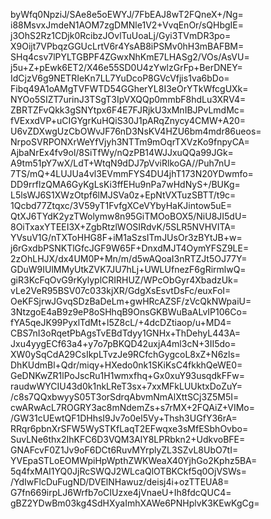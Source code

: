 byWfq0NpziJ/SAe8e5oEWYJ/7FbEAJ8wT2FQneX+/Ng=
i88MsvxJmdeN1AOM7zgDMNle1V2+VvqEnOr/sQHbgIE=
j3OhS2Rz1CDjk0RcibzJOvlTuUoaLj/Gyi3TVmDR3po=
X9Oijt7VPbqzGGUcLrtV6r4YsAB8iPSMv0hH3mBAFBM=
SHq4csv7lPYLTGBPF4ZGwxNhKmE7LHASg2/VOs/AsVU=
j5u+Z+pEwk6ET2/X46e55SD0U4zYwlzGrFp+BerDNEY=
IdCjzV6g9NETRIeKn7LL7YuDcoP8GVcVfjis1va6bDo=
Fibq49A1oAMgTVFWTD54GGherYL8I3eOrYTkWfcgUXk=
NYOo5SIZT7urinJ3TSgT3IpVXQQp0mmbF8hdLu3XRV4=
ZBRTZFvQkk3gSNYtpx6F4E7FJRjkU3xMnIBJPvLmdMc=
fVExxdVP+uCIGYgrKuHQiS30J1pARqZnycy4CMW+A20=
U6vZDXwgUzCbOWvJF76nD3NsKV4HZU6bm4mdr86ueos=
NrpoSVRPONXrWeYfVjyh3NTTm9mOqrTXVzKo9fnpyCA=
AjbaNrEx4fv9ol/8SiTfWy/nQzPB14WJJxuQQa99JGk=
A9tm51pY7wX/LdT+WtqN9dDJ7pVviRlkoGA//Puh7nU=
7TS/mQ+4LUJUa4vl3EVmmFYS4DU4jhT173N20YDwmfo=
DD9rrflzQMA6GyKgLsKi3ffEHu9nPa7wHdNyS+/BUKg=
L5lsWJ6S1XWzOtpf6lMJSVa0z+EpNtVXTuzSBTT/t9c=
1Qcbd77Ztqxc/3V59yT1FvfgXCeVYbyHaKJintow5uE=
QtXJ6TYdK2yzTWolymw8n95GiTMOoBOX5/NiU8JI5dU=
8OiTxaxYTEEI3X+ZgbRtzlWOSIRdvK/5SLR5NVHVITA=
YVsuV1G/nTXToHHG8F+iM1aSzsITmJUsOr3zBYtJB+w=
j6rGxdbPSNKTlGfcJGF9W65F+DnxdMJT4OymYFSZ9LE=
2zOhLHJX/dx4UM0P+Mn/m/d5wAQoaI3nRTZJt5OJ77Y=
GDuW9IUlMMyUtkZVK7JU7hLj+UWLUfnezF6gRirmlwQ=
giR3KcFqOvG9rKylyplCRIRHUZ/WPcObGyr4XbadzUk=
vLe2VeR95BSV07c033kjXR/GdgXsEsvtDsFc/euxFoI=
OeKFSjrwJGvqSDzBaDeLm+gwHRcAZSF/zVcQkNWpaiU=
3NtzgoE4aB9z9eP8oSHhqB9OnsGKBWuBaALvIP106Co=
fYA5qeJK99PyxlTdMt+l5Z8cL/+4dcDZtiaop/u+MD4=
CBS7nI3oRqetPbAgsTvEBdTdyy1GNHx+ThDehyL443A=
Jxu4yygECf63a4+y7o7pBKQD42uxjA4ml3cN+3II5do=
XW0ySqCdA29CsIkpLTvzJe9RCfchGygcoL8xZ+N6zls=
DhKUdmBl+Qdr/miqy+HXedo0nk1SKiKsC4fkkhQeWE0=
GeDNKwZR1lPoJscRu1H1wmxfhq+Gx0xuY93usqdkFFw=
raudwWYCIU43d0k1nkLReT3sx+7xxMFkLUUktxDoZuY=
/c8s7QQxbwyyS05T3orSdrqAbvmNmAlXttSCj3Z5M5I=
cwARwAcL7ROGRY3ac8mNdemZs+s7rMX+2FQAiZ+VIMo=
/GW31cUEwtQF1DHhsI9Jv7o0el5Vy+Thsh3UGfY36rA=
RRqr6pbnXrSFW5WySTKfLaqT2EFwqxe3sMfESbhOvbo=
SuvLNe6thx2IhKFC6D3VQM3AlY8LPRbkn2+UdkvoBFE=
GNAFcvF0Z1Jv9oF6DCt6RuvMYrplyZL3SZvL8UbO7tI=
YVEpaSTLoEOMWpiHpWpthZWKWeaX40YjhGo2Kphz5BA=
5q4fxMAI1YQ0JjRcSWQJ2WLcaQlOTBKCkf5q0OjVSWs=
/YdIwFlcDuFugND/DVElNHawuz/deisj4i+ozTTEUA8=
G7fn669irpLJ6Wrfb7oCIUzxe4jVnaeU+Ih8fdcQUC4=
gBZ2YDwBm03kg4SdHXyaImhXAWe6PNHplvK3KEwKgCg=
